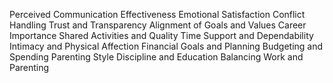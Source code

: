 Perceived Communication Effectiveness
Emotional Satisfaction
Conflict Handling
Trust and Transparency
Alignment of Goals and Values
Career Importance 
Shared Activities and Quality Time
Support and Dependability
Intimacy and Physical Affection
Financial Goals and Planning
Budgeting and Spending
Parenting Style
Discipline and Education 
Balancing Work and Parenting